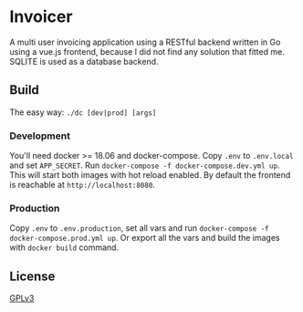 # Invoicer

A multi user invoicing application using a RESTful backend written in Go using a vue.js frontend,
because I did not find any solution that fitted me. SQLITE is used as a database backend.

## Build

The easy way: `./dc [dev|prod] [args]`

### Development

You'll need docker >= 18.06 and docker-compose. Copy `.env` to `.env.local` and set `APP_SECRET`. Run `docker-compose -f docker-compose.dev.yml up`. This will start both images with hot reload enabled. By default the frontend is reachable at `http://localhost:8080`.

### Production

Copy `.env` to `.env.production`, set all vars and run `docker-compose -f docker-compose.prod.yml up`. Or export all the vars and build the images with `docker build` command.

## License

[GPLv3](LICENSE)
